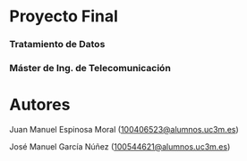 Proyecto Final
==============

### Tratamiento de Datos
### Máster de Ing. de Telecomunicación

# Autores

Juan Manuel Espinosa Moral ([100406523@alumnos.uc3m.es](mailto:100406523@alumnos.uc3m.es))

José Manuel García Núñez ([100544621@alumnos.uc3m.es](mailto:100544621@alumnos.uc3m.es))